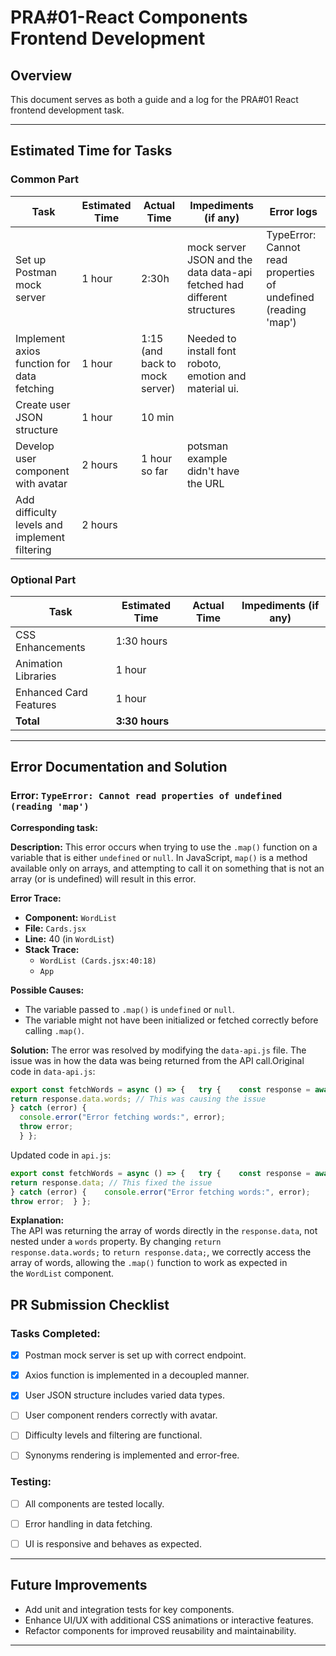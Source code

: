 # PRA#01-React Components Frontend Development

## Overview

This document serves as both a guide and a log for the PRA#01 React frontend development task. 

---

## Estimated Time for Tasks

### Common Part

| Task                                          | Estimated Time | Actual Time                    | Impediments (if any)                                                    | Error logs                                                     |
| --------------------------------------------- | -------------- | ------------------------------ | ----------------------------------------------------------------------- | -------------------------------------------------------------- |
| Set up Postman mock server                    | 1 hour         | 2:30h                          | mock server JSON and the data data-api fetched had different structures | TypeError: Cannot read properties of undefined (reading 'map') |
| Implement axios function for data fetching    | 1 hour         | 1:15 (and back to mock server) | Needed to install font roboto, emotion and material ui.                 |                                                                |
| Create user JSON structure                    | 1 hour         | 10 min                         |                                                                         |                                                                |
| Develop user component with avatar            | 2 hours        | 1 hour so far                  | potsman example didn't have the URL                                     |                                                                |
| Add difficulty levels and implement filtering | 2 hours        |                                |                                                                         |                                                                |

### Optional Part

| Task                   | Estimated Time | Actual Time | Impediments (if any) |
| ---------------------- | -------------- | ----------- | -------------------- |
| CSS Enhancements       | 1:30 hours     |             |                      |
| Animation Libraries    | 1 hour         |             |                      |
| Enhanced Card Features | 1 hour         |             |                      |
| **Total**              | **3:30 hours** |             |                      |



---

## Error Documentation and Solution

### Error: `TypeError: Cannot read properties of undefined (reading 'map')`

**Corresponding task:** 

**Description:** This error occurs when trying to use the `.map()` function on a variable that is either `undefined` or `null`. In JavaScript, `map()` is a method available only on arrays, and attempting to call it on something that is not an array (or is undefined) will result in this error.

**Error Trace:**

- **Component:** `WordList`
- **File:** `Cards.jsx`
- **Line:** 40 (in `WordList`)
- **Stack Trace:**
  - `WordList (Cards.jsx:40:18)`
  - `App`

**Possible Causes:**

- The variable passed to `.map()` is `undefined` or `null`.
- The variable might not have been initialized or fetched correctly before calling `.map()`.

**Solution:**
The error was resolved by modifying the `data-api.js` file. The issue was in how the data was being returned from the API call.Original code in `data-api.js`:

```javascript
export const fetchWords = async () => {   try {    const response = await axios.get(`${BASE_URL}/words`);
return response.data.words; // This was causing the issue
} catch (error) {
  console.error("Error fetching words:", error);
  throw error;
  } };
```

Updated code in `api.js`:

```javascript
export const fetchWords = async () => {   try {    const response = await axios.get(`${BASE_URL}/words`);
return response.data; // This fixed the issue
} catch (error) {    console.error("Error fetching words:", error);
throw error;  } };
```

**Explanation:**  
The API was returning the array of words directly in the `response.data`, not nested under a `words` property. By changing `return response.data.words;` to `return response.data;`, we correctly access the array of words, allowing the `.map()` function to work as expected in the `WordList` component.

## PR Submission Checklist

### **Tasks Completed**:

- [x] Postman mock server is set up with correct endpoint.

- [x] Axios function is implemented in a decoupled manner.

- [x] User JSON structure includes varied data types.

- [ ] User component renders correctly with avatar.

- [ ] Difficulty levels and filtering are functional.

- [ ] Synonyms rendering is implemented and error-free.

### **Testing**:

- [ ] All components are tested locally.

- [ ] Error handling in data fetching.

- [ ] UI is responsive and behaves as expected.

---

## Future Improvements

- Add unit and integration tests for key components.
- Enhance UI/UX with additional CSS animations or interactive features.
- Refactor components for improved reusability and maintainability.

---
